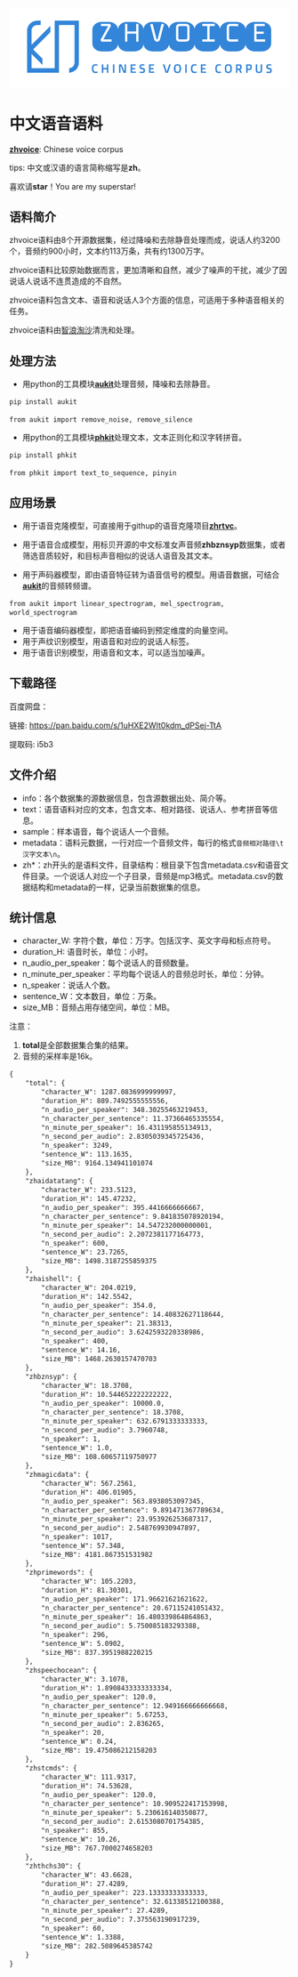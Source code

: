 ![zhvoice](zhvoice.png)

# 中文语音语料

[**zhvoice**](https://github.com/KuangDD/zhvoice): Chinese voice corpus

tips: 中文或汉语的语言简称缩写是**zh**。

喜欢请**star**！You are my superstar!

## 语料简介

zhvoice语料由8个开源数据集，经过降噪和去除静音处理而成，说话人约3200个，音频约900小时，文本约113万条，共有约1300万字。

zhvoice语料比较原始数据而言，更加清晰和自然，减少了噪声的干扰，减少了因说话人说话不连贯造成的不自然。

zhvoice语料包含文本、语音和说话人3个方面的信息，可适用于多种语音相关的任务。

zhvoice语料由[智浪淘沙](https://github.com/zhilangtaosha)清洗和处理。


## 处理方法
- 用python的工具模块[**aukit**](https://github.com/KuangDD/aukit)处理音频，降噪和去除静音。

```
pip install aukit

from aukit import remove_noise, remove_silence
```

- 用python的工具模块[**phkit**](https://github.com/KuangDD/phkit)处理文本，文本正则化和汉字转拼音。

```
pip install phkit

from phkit import text_to_sequence, pinyin
```

## 应用场景

- 用于语音克隆模型，可直接用于githup的语音克隆项目[**zhrtvc**](https://github.com/KuangDD/zhrtvc)。

- 用于语音合成模型，用标贝开源的中文标准女声音频**zhbznsyp**数据集，或者筛选音质较好，和目标声音相似的说话人语音及其文本。

- 用于声码器模型，即由语音特征转为语音信号的模型。用语音数据，可结合[**aukit**](https://github.com/KuangDD/aukit)的音频转频谱。

```
from aukit import linear_spectrogram, mel_spectrogram, world_spectrogram
```

- 用于语音编码器模型，即把语音编码到预定维度的向量空间。
- 用于声纹识别模型，用语音和对应的说话人标签。
- 用于语音识别模型，用语音和文本，可以适当加噪声。


## 下载路径

百度网盘：

链接: https://pan.baidu.com/s/1uHXE2WIt0kdm_dPSej-TtA 

提取码: i5b3


## 文件介绍

- info：各个数据集的源数据信息，包含源数据出处、简介等。
- text：语音语料对应的文本，包含文本、相对路径、说话人、参考拼音等信息。
- sample：样本语音，每个说话人一个音频。
- metadata：语料元数据，一行对应一个音频文件，每行的格式`音频相对路径\t汉字文本\n`。
- zh*：zh开头的是语料文件，目录结构：根目录下包含metadata.csv和语音文件目录。一个说话人对应一个子目录，音频是mp3格式。metadata.csv的数据结构和metadata的一样，记录当前数据集的信息。

## 统计信息

- character_W: 字符个数，单位：万字。包括汉字、英文字母和标点符号。
- duration_H: 语音时长，单位：小时。
- n_audio_per_speaker：每个说话人的音频数量。
- n_minute_per_speaker：平均每个说话人的音频总时长，单位：分钟。
- n_speaker：说话人个数。
- sentence_W：文本数目，单位：万条。
- size_MB：音频占用存储空间，单位：MB。

注意：
1. **total**是全部数据集合集的结果。
2. 音频的采样率是16k。

```
{
    "total": {
        "character_W": 1287.0836999999997,
        "duration_H": 889.7492555555556,
        "n_audio_per_speaker": 348.30255463219453,
        "n_character_per_sentence": 11.37366465335554,
        "n_minute_per_speaker": 16.431195855134913,
        "n_second_per_audio": 2.8305039345725436,
        "n_speaker": 3249,
        "sentence_W": 113.1635,
        "size_MB": 9164.134941101074
    },
    "zhaidatatang": {
        "character_W": 233.5123,
        "duration_H": 145.47232,
        "n_audio_per_speaker": 395.4416666666667,
        "n_character_per_sentence": 9.841835078920194,
        "n_minute_per_speaker": 14.547232000000001,
        "n_second_per_audio": 2.2072381177164773,
        "n_speaker": 600,
        "sentence_W": 23.7265,
        "size_MB": 1498.3187255859375
    },
    "zhaishell": {
        "character_W": 204.0219,
        "duration_H": 142.5542,
        "n_audio_per_speaker": 354.0,
        "n_character_per_sentence": 14.40832627118644,
        "n_minute_per_speaker": 21.38313,
        "n_second_per_audio": 3.6242593220338986,
        "n_speaker": 400,
        "sentence_W": 14.16,
        "size_MB": 1468.2630157470703
    },
    "zhbznsyp": {
        "character_W": 18.3708,
        "duration_H": 10.544652222222222,
        "n_audio_per_speaker": 10000.0,
        "n_character_per_sentence": 18.3708,
        "n_minute_per_speaker": 632.6791333333333,
        "n_second_per_audio": 3.7960748,
        "n_speaker": 1,
        "sentence_W": 1.0,
        "size_MB": 108.60657119750977
    },
    "zhmagicdata": {
        "character_W": 567.2561,
        "duration_H": 406.01905,
        "n_audio_per_speaker": 563.8938053097345,
        "n_character_per_sentence": 9.891471367789634,
        "n_minute_per_speaker": 23.953926253687317,
        "n_second_per_audio": 2.548769930947897,
        "n_speaker": 1017,
        "sentence_W": 57.348,
        "size_MB": 4181.867351531982
    },
    "zhprimewords": {
        "character_W": 105.2203,
        "duration_H": 81.30301,
        "n_audio_per_speaker": 171.96621621621622,
        "n_character_per_sentence": 20.67115241051432,
        "n_minute_per_speaker": 16.480339864864863,
        "n_second_per_audio": 5.750085183293388,
        "n_speaker": 296,
        "sentence_W": 5.0902,
        "size_MB": 837.3951988220215
    },
    "zhspeechocean": {
        "character_W": 3.1078,
        "duration_H": 1.8908433333333334,
        "n_audio_per_speaker": 120.0,
        "n_character_per_sentence": 12.949166666666668,
        "n_minute_per_speaker": 5.67253,
        "n_second_per_audio": 2.836265,
        "n_speaker": 20,
        "sentence_W": 0.24,
        "size_MB": 19.475086212158203
    },
    "zhstcmds": {
        "character_W": 111.9317,
        "duration_H": 74.53628,
        "n_audio_per_speaker": 120.0,
        "n_character_per_sentence": 10.909522417153998,
        "n_minute_per_speaker": 5.230616140350877,
        "n_second_per_audio": 2.6153080701754385,
        "n_speaker": 855,
        "sentence_W": 10.26,
        "size_MB": 767.7000274658203
    },
    "zhthchs30": {
        "character_W": 43.6628,
        "duration_H": 27.4289,
        "n_audio_per_speaker": 223.13333333333333,
        "n_character_per_sentence": 32.61338512100388,
        "n_minute_per_speaker": 27.4289,
        "n_second_per_audio": 7.375563190917239,
        "n_speaker": 60,
        "sentence_W": 1.3388,
        "size_MB": 282.5089645385742
    }
}
```
